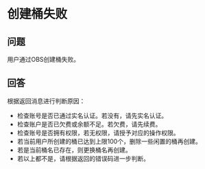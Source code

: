# 创建桶失败<a name="zh-cn_topic_0068009037"></a>

## 问题<a name="section60232767"></a>

用户通过OBS创建桶失败。

## 回答<a name="section5223998"></a>

根据返回消息进行判断原因：

-   检查账号是否已通过实名认证。若没有，请先实名认证。
-   检查账户是否已欠费或余额不足。若欠费，请先续费。
-   检查账号是否拥有权限，若无权限，请授予对应的操作权限。
-   若当前用户所创建的桶已达到上限100个，删除一些闲置的桶再创建。
-   若是当前桶名已存在，则更换桶名再创建。
-   若以上都不是，请根据返回的错误码进一步判断。

